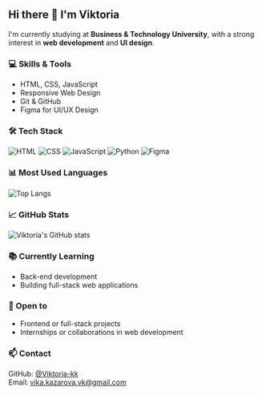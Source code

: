 ## Hi there 👋 I'm Viktoria

I'm currently studying at **Business & Technology University**, with a strong interest in **web development** and **UI design**.

### 💻 Skills & Tools
- HTML, CSS, JavaScript
- Responsive Web Design
- Git & GitHub
- Figma for UI/UX Design

### 🛠️ Tech Stack
![HTML](https://img.shields.io/badge/HTML-E34F26?style=for-the-badge&logo=html5&logoColor=white)
![CSS](https://img.shields.io/badge/CSS-1572B6?style=for-the-badge&logo=css3&logoColor=white)
![JavaScript](https://img.shields.io/badge/JavaScript-F7DF1E?style=for-the-badge&logo=javascript&logoColor=black)
![Python](https://img.shields.io/badge/Python-3776AB?style=for-the-badge&logo=python&logoColor=white)
![Figma](https://img.shields.io/badge/Figma-F24E1E?style=for-the-badge&logo=figma&logoColor=white)

### 📊 Most Used Languages
![Top Langs](https://github-readme-stats.vercel.app/api/top-langs/?username=Viktoria-kk&layout=compact&langs_count=5&theme=rose)

### 📈 GitHub Stats
![Viktoria's GitHub stats](https://github-readme-stats.vercel.app/api?username=Viktoria-kk&show_icons=true&theme=rose)

### 📚 Currently Learning
- Back-end development
- Building full-stack web applications

### 🤝 Open to
- Frontend or full-stack projects
- Internships or collaborations in web development

### 📫 Contact
GitHub: [@Viktoria-kk](https://github.com/Viktoria-kk)  
Email: vika.kazarova.vk@gmail.com
